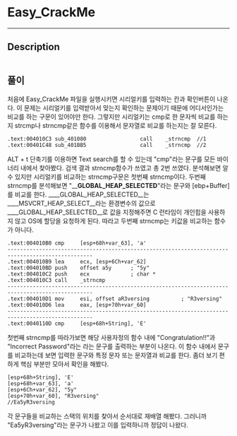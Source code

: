 Easy_CrackMe
======================

-----------------
## Description
```

```

## 풀이
처음에 Easy_CrackMe 파일을 실행시키면 시리얼키를 입력하는 칸과 확인버튼이 나온다. 이 문제는 시리얼키를 입력받아서 맞는지 확인하는 문제이기 때문에 어디서인가는 비교를 하는 구문이 있어야만 한다. 그렇지만 시리얼키는 cmp로 한 문자씩 비교를 하는지 strcmp나 strncmp같은 함수를 이용해서 문자열로 비교를 하는지는 잘 모른다. 
```
.text:004010C3 sub_401080                 call    _strncmp	//1
.text:00401C48 sub_401BB5                 call    _strncmp	//2
```
ALT + t 단축기를 이용하면 Text search를 할 수 있는데 "cmp"라는 문구를 모든 바이너리 내에서 찾아봤다. 검색 결과 strncmp함수가 쓰였고 총 2번 쓰였다. 분석해보면 알수 있지만 시리얼키를 비교하는 strncmp구문은 첫번째 strncmp이다. 두번째 strncmp를 분석해보면 "____GLOBAL_HEAP_SELECTED__"라는 문구와 [ebp+Buffer]를 비교를 한다. ____GLOBAL_HEAP_SELECTED__는 ____MSVCRT_HEAP_SELECT__라는 환경변수의 값으로 ____GLOBAL_HEAP_SELECTED__로 값을 지정해주면 C 런타임이 개인힙을 사용하지 않고 OS에 할당을 요청하게 된다. 따라고 두번째 strncmp는 키값을 비교하는 함수가 아니다.
```
.text:004010B0 cmp     [esp+68h+var_63], 'a'
-------------------------------------------------------------------------------------------------
.text:004010B9 lea     ecx, [esp+6Ch+var_62]
.text:004010BD push    offset a5y      ; "5y"
.text:004010C2 push    ecx             ; char *
.text:004010C3 call    _strncmp
-------------------------------------------------------------------------------------------------
.text:004010D1 mov     esi, offset aR3versing          ; "R3versing"
.text:004010D6 lea     eax, [esp+70h+var_60]
-------------------------------------------------------------------------------------------------
.text:0040110D cmp     [esp+68h+String], 'E'
```
첫번째 strncmp를 따라가보면 해당 사용자정의 함수 내에 "Congratulation!!"과 "Incorrect Password"라는 라는 문구를 출력하는 부분이 나온다. 이 함수 내에서 문구를 비교하는데 보면 입력한 문구와 특정 문자 또는 문자열과 비교를 한다. 좀더 보기 편하게 핵심 부분만 모아서 확인을 해봤다.
```
[esp+68h+String], 'E'
[esp+68h+var_63], 'a'
[esp+6Ch+var_62], "5y"
[esp+70h+var_60], "R3versing"
//Ea5yR3versing
```
각 문구들을 비교하는 스택의 위치를 찾아서 순서대로 재배열 해봤다. 그러니까 "Ea5yR3versing"라는 문구가 나왔고 이를 입력하니까 정답이 나왔다.
